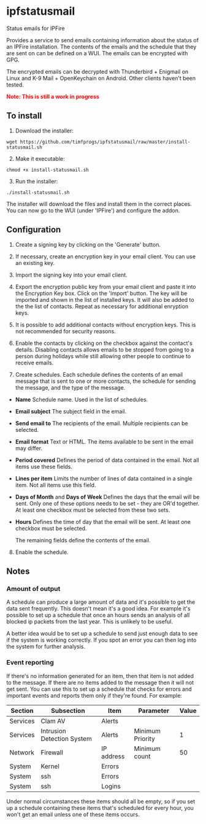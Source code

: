 # ipfstatusmail
Status emails for IPFire

Provides a service to send emails containing information about the status of an IPFire installation.  The contents of the emails
and the schedule that they are sent on can be defined on a WUI.  The emails can be encrypted with GPG.

The encrypted emails can be decrypted with Thunderbird + Enigmail on Linux and K-9 Mail + OpenKeychain on Android.  Other
clients haven't been tested.

**<span style="color:red;">Note: This is still a work in progress</span>**

## To install

1. Download the installer:

  ```wget https://github.com/timfprogs/ipfstatusmail/raw/master/install-statusmail.sh```
 
2. Make it executable:

  ```chmod +x install-statusmail.sh```

3. Run the installer:

  ```./install-statusmail.sh```

The installer will download the files and install them in the correct places.  You can now go to the WUI (under 'IPFire') and
configure the addon.

## Configuration

1. Create a signing key by clicking on the 'Generate' button.

2. If necessary, create an encryption key in your email client.  You can use an existing key.

3. Import the signing key into your email client.

4. Export the encryption public key from your email client and paste it into the Encryption Key box.  Click on the 'Import'
button.
The key will be imported and shown in the list of installed keys.  It will also be added to the the list of contacts.  Repeat as
necessary for additional enryption keys.

5. It is possible to add additional contacts without encryption keys.  This is not recommended for security reasons.

6. Enable the contacts by clicking on the checkbox against the contact's details.  Disabling contacts allows emails to be
stopped from going to a person during holidays while still allowing other people to continue to receive emails.

7. Create schedules.  Each schedule defines the contents of an email message that is sent to one or more contacts, the schedule
for sending the message, and the type of the message.

  - **Name** Schedule name.  Used in the list of schedules.
  - **Email subject** The subject field in the email.
  - **Send email to** The recipients of the email.  Multiple recipients can be selected.
  - **Email format** Text or HTML.  The items available to be sent in the email may differ.
  - **Period covered** Defines the period of data contained in the email.  Not all items use these fields.
  - **Lines per item** Limits the number of lines of data contained in a single item.  Not all items use this field.
  - **Days of Month** and **Days of Week** Defines the days that the email will be sent.  Only one of these options needs to
  be set - they are OR'd together.  At least one checkbox must be selected from these two sets.
  - **Hours** Defines the time of day that the email will be sent.  At least one checkbox must be selected.
  
    The remaining fields define the contents of the email.
  
8. Enable the schedule.
  
## Notes
### Amount of output

A schedule can produce a large amount of data and it's possible to get the data sent frequently.  This doesn't mean it's a good
idea.  For example it's possible to set up a schedule that once an hours sends an analysis of all blocked ip packets from the
last year.  This is unlikely to be useful.

A better idea would be to set up a schedule to send just enough data to see if the system is working correctly.  If you spot an
error you can then log into the system for further analysis.

### Event reporting

If there's no information generated for an item, then that item is not added to the message.  If there are no items added to the
message then it will not get sent.  You can use this to set up a schedule that checks for errors and important events and
reports them only if they're found.  For example:

|Section   |Subsection                |Item      |Parameter       |Value|
|----------|--------------------------|----------|----------------|-----|
|Services  |Clam AV                   |Alerts    |                |     |
|Services  |Intrusion Detection System|Alerts    |Minimum Priority|    1|
|Network   |Firewall                  |IP address|Minimum count   |   50|
|System    |Kernel                    |Errors    |                |     |
|System    |ssh                       |Errors    |                |     |
|System    |ssh                       |Logins    |                |     |

Under normal circumstances these items should all be empty, so if you set up a schedule containing these items that's scheduled
for every hour, you won't get an email unless one of these items occurs.

